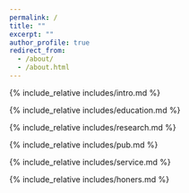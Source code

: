 ```yaml
---
permalink: /
title: ""
excerpt: ""
author_profile: true
redirect_from: 
  - /about/
  - /about.html
---
```


<span class='anchor' id='about-me'></span>
{% include_relative includes/intro.md %}

<span class='anchor' id='-educations'></span>

{% include_relative includes/education.md %}

<span class='anchor' id='-experience'></span>

{% include_relative includes/research.md %}

<span class='anchor' id='-publications'></span>

{% include_relative includes/pub.md %}

<span class='anchor' id='-service'></span>

{% include_relative includes/service.md %}

<span class='anchor' id='-honors-and-awards'></span>

{% include_relative includes/honers.md %}

